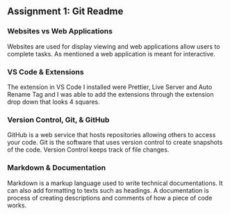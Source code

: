 ## Assignment 1: Git Readme

### Websites vs Web Applications

Websites are used for display viewing and web applications allow users to complete tasks. As mentioned a web application is meant for interactive.

### VS Code & Extensions

The extension in VS Code I installed were Prettier, Live Server and Auto Rename Tag and I was able to add the extensions through the extension drop down that looks 4 squares.

### Version Control, Git, & GitHub

GitHub is a web service that hosts repositories allowing others to access your code. Git is the software that uses version control to create snapshots of the code.
Version Control keeps track of file changes.

### Markdown & Documentation

Markdown is a markup language used to write technical documentations. It can also add formatting to texts such as headings. A documentation is process of creating descriptions and comments of how a piece of code works.
